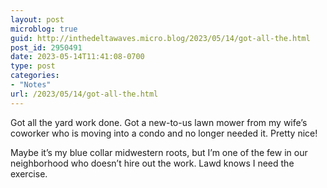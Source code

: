 ```yaml
---
layout: post
microblog: true
guid: http://inthedeltawaves.micro.blog/2023/05/14/got-all-the.html
post_id: 2950491
date: 2023-05-14T11:41:08-0700
type: post
categories:
- "Notes"
url: /2023/05/14/got-all-the.html
---
```

Got all the yard work done. Got a new-to-us lawn mower from my wife’s coworker who is moving into a condo and no longer needed it. Pretty nice!

Maybe it’s my blue collar midwestern roots, but I’m one of the few in our neighborhood who doesn’t hire out the work. Lawd knows I need the exercise. 
